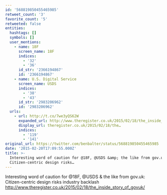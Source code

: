```yaml
---
id: '568819850455465985'
retweet_count: '3'
favorite_count: '5'
retweeted: false
entities:
  hashtags: []
  symbols: []
  user_mentions:
    - name: 18F
      screen_name: 18F
      indices:
        - '32'
        - '36'
      id_str: '2366194867'
      id: '2366194867'
    - name: U.S. Digital Service
      screen_name: USDS
      indices:
        - '38'
        - '43'
      id_str: '2983206962'
      id: '2983206962'
  urls:
    - url: http://t.co/7we3yQS62W
      expanded_url: http://www.theregister.co.uk/2015/02/18/the_inside_story_of_govuk/
      display_url: theregister.co.uk/2015/02/18/the…
      indices:
        - '119'
        - '141'
original_url: https://twitter.com/benbalter/status/568819850455465985
date: '2015-02-20T17:09:55.000Z'
title: >-
  Interesting word of caution for @18F, @USDS &amp; the like from gov.uk:
  Citizen-centric design risks…
---
```


Interesting word of caution for @18F, @USDS &amp; the like from gov.uk: Citizen-centric design risks industry backlash http://www.theregister.co.uk/2015/02/18/the_inside_story_of_govuk/